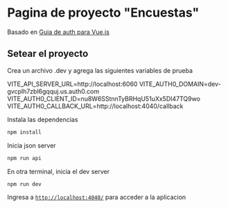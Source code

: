 # Pagina de proyecto "Encuestas"

Basado en [Guia de auth para Vue.js](https://developer.auth0.com/resources/guides/spa/vue/basic-authentication#add-user-logout-to-vue-js)


## Setear el proyecto

Crea un archivo .dev y agrega las siguientes variables de prueba

VITE_API_SERVER_URL=http://localhost:6060
VITE_AUTH0_DOMAIN=dev-gvcplh7zbl6gqquj.us.auth0.com
VITE_AUTH0_CLIENT_ID=nu8W6SStnnTyBRHqU51uXx5DI47TQ9wo
VITE_AUTH0_CALLBACK_URL=http://localhost:4040/callback


Instala las dependencias

```bash
npm install
```

Inicia json server

```bash
npm run api
```

En otra terminal, inicia el dev server

```bash
npm run dev
```

Ingresa a  [`http://localhost:4040/`](http://localhost:4040/) para acceder a la aplicacion 

